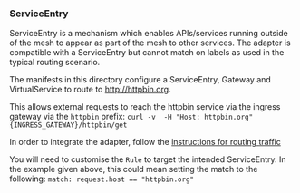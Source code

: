 ### ServiceEntry

ServiceEntry is a mechanism which enables APIs/services running outside of the mesh to appear as part of the
mesh to other services. The adapter is compatible with a ServiceEntry but cannot match on labels as used in the
typical routing scenario.

The manifests in this directory configure a ServiceEntry, Gateway and VirtualService to route to http://httpbin.org.

This allows external requests to reach the httpbin service via the ingress gateway via the `httpbin` prefix:
`curl -v  -H "Host: httpbin.org" {INGRESS_GATEWAY}/httpbin/get`

In order to integrate the adapter, follow the [instructions for routing traffic](../../../README.md#routing-service-traffic-through-the-adapter)

You will need to customise the `Rule` to target the intended ServiceEntry.
In the example given above, this could mean setting the match to the following:
`match: request.host == "httpbin.org"`